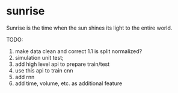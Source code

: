 # sunrise
Sunrise is the time when the sun shines its light to the entire world.

TODO:
1. make data clean and correct
    1.1 is split normalized?
2. simulation unit test;
3. add high level api to prepare train/test
4. use this api to train cnn
5. add rnn
6. add time, volume, etc. as additional feature